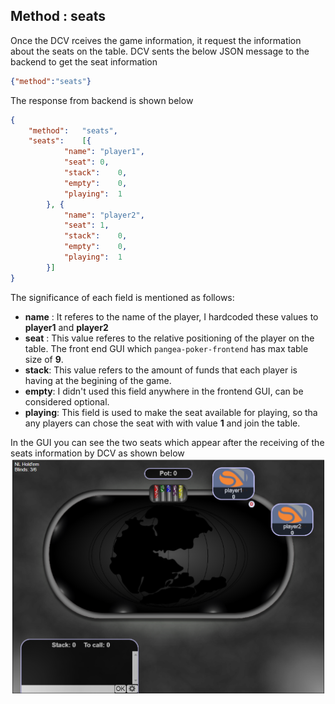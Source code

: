 ## Method : seats

Once the DCV rceives the game information, it request the information about the seats on the table. DCV sents the below JSON message to the backend to get the seat information
```json
{"method":"seats"}
```
The response from backend is shown below
```json
{
	"method":	"seats",
	"seats":	[{
			"name":	"player1",
			"seat":	0,
			"stack":	0,
			"empty":	0,
			"playing":	1
		}, {
			"name":	"player2",
			"seat":	1,
			"stack":	0,
			"empty":	0,
			"playing":	1
		}]
}
```
The significance of each field is mentioned as follows:
* __name__ : It referes to the name of the player, I hardcoded these values to **player1** and **player2**
* __seat__ : This value referes to the relative positioning of the player on the table. The front end GUI which `pangea-poker-frontend` has 
max table size of **9**.
* __stack__: This value refers to the amount of funds that each player is having at the begining of the game.
* __empty__: I didn't used this field anywhere in the frontend GUI, can be considered optional.
* __playing__: This field is used to make the seat available for playing, so tha any players can chose the seat with with value **1** and join the table.

In the GUI you can see the two seats which appear after the receiving of the seats information by DCV as shown below ![after_seats](./images/after_seats.png)
